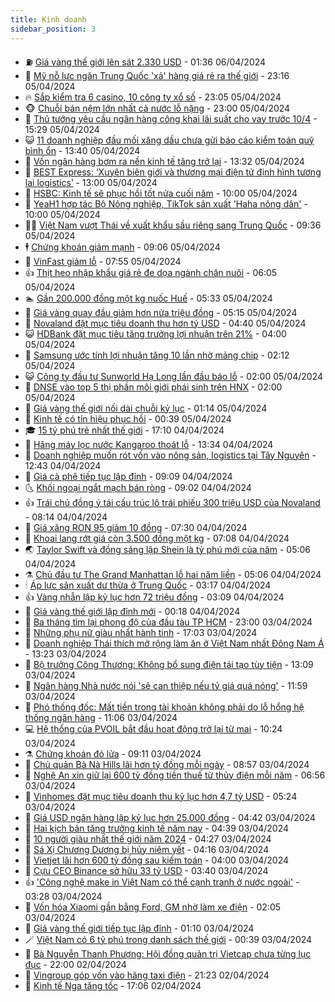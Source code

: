 ```yaml
---
title: Kinh doanh
sidebar_position: 3
---
```


<!-- vnexpress-kinh-doanh:START -->
- ⛽️ [Giá vàng thế giới lên sát 2.330 USD](https://vnexpress.net/gia-vang-the-gioi-len-sat-2-330-usd-4731115.html) - 01:36 06/04/2024
- 🐲 [Mỹ nỗ lực ngăn Trung Quốc &#39;xả&#39; hàng giá rẻ ra thế giới](https://vnexpress.net/my-no-luc-ngan-trung-quoc-xa-hang-gia-re-ra-the-gioi-4730920.html) - 23:16 05/04/2024
- 🔥 [Sắp kiểm tra 6 casino, 10 công ty xổ số](https://vnexpress.net/sap-kiem-tra-6-casino-10-cong-ty-xo-so-4731093.html) - 23:05 05/04/2024
- 🐵 [Chuỗi bán nệm lớn nhất cả nước lỗ nặng](https://vnexpress.net/chuoi-ban-nem-lon-nhat-ca-nuoc-lo-nang-4731083.html) - 23:00 05/04/2024
- 🦅 [Thủ tướng yêu cầu ngân hàng công khai lãi suất cho vay trước 10/4](https://vnexpress.net/ngan-hang-cong-khai-lai-suat-cho-vay-4731081.html) - 15:29 05/04/2024
- 😺 [11 doanh nghiệp đầu mối xăng dầu chưa gửi báo cáo kiểm toán quỹ bình ổn](https://vnexpress.net/quy-binh-on-gia-xang-dau-4731063.html) - 13:40 05/04/2024
- 🤩 [Vốn ngân hàng bơm ra nền kinh tế tăng trở lại](https://vnexpress.net/von-ngan-hang-bom-ra-nen-kinh-te-tang-tro-lai-4731059.html) - 13:32 05/04/2024
- 🌮 [BEST Express: ‘Xuyên biên giới và thương mại điện tử định hình tương lai logistics’](https://vnexpress.net/best-express-xuyen-bien-gioi-va-thuong-mai-dien-tu-dinh-hinh-tuong-lai-logistics-4730922.html) - 13:00 05/04/2024
- 🧰 [HSBC: Kinh tế sẽ phục hồi tốt nửa cuối năm](https://vnexpress.net/hsbc-kinh-te-se-phuc-hoi-tot-nua-cuoi-nam-4730928.html) - 10:00 05/04/2024
- 🤔 [YeaH1 hợp tác Bộ Nông nghiệp, TikTok sản xuất &#39;Haha nông dân&#39;](https://vnexpress.net/yeah1-hop-tac-bo-nong-nghiep-tiktok-san-xuat-haha-nong-dan-4731017.html) - 10:00 05/04/2024
- 🧑‍💻 [Việt Nam vượt Thái về xuất khẩu sầu riêng sang Trung Quốc](https://vnexpress.net/viet-nam-vuot-thai-ve-xuat-khau-sau-rieng-sang-trung-quoc-4730986.html) - 09:36 05/04/2024
- 🕴 [Chứng khoán giảm mạnh](https://vnexpress.net/chung-khoan-giam-manh-4730988.html) - 09:06 05/04/2024
- 🦩 [VinFast giảm lỗ](https://vnexpress.net/vinfast-giam-lo-4730946.html) - 07:55 05/04/2024
- 👍 [Thịt heo nhập khẩu giá rẻ đe dọa ngành chăn nuôi](https://vnexpress.net/thit-heo-nhap-khau-gia-re-de-doa-nganh-chan-nuoi-4730833.html) - 06:05 05/04/2024
- 🏊 [Gần 200.000 đồng một kg nuốc Huế](https://vnexpress.net/gan-200-000-dong-mot-kg-nuoc-hue-4730089.html) - 05:33 05/04/2024
- 🤡 [Giá vàng quay đầu giảm hơn nửa triệu đồng](https://vnexpress.net/gia-vang-quay-dau-giam-manh-4730881.html) - 05:15 05/04/2024
- 👀 [Novaland đặt mục tiêu doanh thu hơn tỷ USD](https://vnexpress.net/novaland-dat-muc-tieu-doanh-thu-hon-ty-usd-4730838.html) - 04:40 05/04/2024
- 😺 [HDBank đặt mục tiêu tăng trưởng lợi nhuận trên 21%](https://vnexpress.net/hdbank-dat-muc-tieu-tang-truong-loi-nhuan-tren-21-4730790.html) - 04:00 05/04/2024
- 🦣 [Samsung ước tính lợi nhuận tăng 10 lần nhờ mảng chip](https://vnexpress.net/samsung-uoc-tinh-loi-nhuan-tang-10-lan-nho-mang-chip-4730734.html) - 02:12 05/04/2024
- 😺 [Công ty đầu tư Sunworld Hạ Long lần đầu báo lỗ](https://vnexpress.net/cong-ty-dau-tu-sunworld-ha-long-lan-dau-bao-lo-4730687.html) - 02:00 05/04/2024
- 💼 [DNSE vào top 5 thị phần môi giới phái sinh trên HNX](https://vnexpress.net/dnse-vao-top-5-thi-phan-moi-gioi-phai-sinh-tren-hnx-4730684.html) - 02:00 05/04/2024
- 🤗 [Giá vàng thế giới nối dài chuỗi kỷ lục](https://vnexpress.net/gia-vang-the-gioi-noi-dai-chuoi-ky-luc-4730735.html) - 01:14 05/04/2024
- 👀 [Kinh tế có tín hiệu phục hồi](https://vnexpress.net/kinh-te-co-tin-hieu-phuc-hoi-4730601.html) - 00:39 05/04/2024
- 🎓 [15 tỷ phú trẻ nhất thế giới](https://vnexpress.net/15-ty-phu-tre-nhat-the-gioi-4730256.html) - 17:10 04/04/2024
- 🗽 [Hãng máy lọc nước Kangaroo thoát lỗ](https://vnexpress.net/hang-may-loc-nuoc-kangaroo-thoat-lo-4730673.html) - 13:34 04/04/2024
- 🚀 [Doanh nghiệp muốn rót vốn vào nông sản, logistics tại Tây Nguyên](https://vnexpress.net/doanh-nghiep-muon-rot-von-vao-nong-san-logistics-tai-tay-nguyen-4730649.html) - 12:43 04/04/2024
- 🤗 [Giá cà phê tiếp tục lập đỉnh](https://vnexpress.net/gia-ca-phe-tiep-tuc-lap-dinh-4730536.html) - 09:09 04/04/2024
- 🌜 [Khối ngoại ngắt mạch bán ròng](https://vnexpress.net/khoi-ngoai-ngat-mach-ban-rong-4730579.html) - 09:02 04/04/2024
- 👍 [Trái chủ đồng ý tái cấu trúc lô trái phiếu 300 triệu USD của Novaland](https://vnexpress.net/trai-chu-dong-y-tai-cau-truc-lo-trai-phieu-300-trieu-usd-cua-novaland-4730479.html) - 08:14 04/04/2024
- 🤖 [Giá xăng RON 95 giảm 10 đồng](https://vnexpress.net/gia-xang-moi-nhat-hom-nay-4-4-4730520.html) - 07:30 04/04/2024
- 🫣 [Khoai lang rớt giá còn 3.500 đồng một kg](https://vnexpress.net/khoai-lang-rot-gia-con-3-500-dong-mot-kg-4730438.html) - 07:08 04/04/2024
- 🌏 [Taylor Swift và đồng sáng lập Shein là tỷ phú mới của năm](https://vnexpress.net/taylor-swift-va-dong-sang-lap-shein-la-ty-phu-moi-cua-nam-4730374.html) - 05:06 04/04/2024
- ⚗️ [Chủ đầu tư The Grand Manhattan lỗ hai năm liền](https://vnexpress.net/chu-dau-tu-the-grand-manhattan-lo-hai-nam-lien-4730429.html) - 05:06 04/04/2024
- 🕯 [Áp lực sản xuất dư thừa ở Trung Quốc](https://vnexpress.net/ap-luc-san-xuat-du-thua-o-trung-quoc-4729641.html) - 03:17 04/04/2024
- 👍 [Vàng nhẫn lập kỷ lục hơn 72 triệu đồng](https://vnexpress.net/vang-nhan-pha-dinh-72-trieu-dong-4730364.html) - 03:09 04/04/2024
- 🤠 [Giá vàng thế giới lập đỉnh mới](https://vnexpress.net/gia-vang-the-gioi-lap-dinh-moi-4730272.html) - 00:18 04/04/2024
- 🌊 [Ba tháng tìm lại phong độ của đầu tàu TP HCM](https://vnexpress.net/ba-thang-tim-lai-phong-do-cua-dau-tau-tp-hcm-4729927.html) - 23:00 03/04/2024
- 🌈 [Những phụ nữ giàu nhất hành tinh](https://vnexpress.net/nhung-phu-nu-giau-nhat-hanh-tinh-4730159.html) - 17:03 03/04/2024
- 🥳 [Doanh nghiệp Thái thích mở rộng làm ăn ở Việt Nam nhất Đông Nam Á](https://vnexpress.net/doanh-nghiep-thai-thich-mo-rong-lam-an-o-viet-nam-nhat-dong-nam-a-4730167.html) - 13:23 03/04/2024
- 🐻 [Bộ trưởng Công Thương: Không bổ sung điện tái tạo tùy tiện](https://vnexpress.net/bo-truong-cong-thuong-khong-bo-sung-dien-tai-tao-tuy-tien-4730222.html) - 13:09 03/04/2024
- 💫 [Ngân hàng Nhà nước nói &#39;sẽ can thiệp nếu tỷ giá quá nóng&#39;](https://vnexpress.net/ngan-hang-nha-nuoc-noi-se-can-thiep-neu-ty-gia-qua-nong-4730206.html) - 11:59 03/04/2024
- 🤩 [Phó thống đốc: Mất tiền trong tài khoản không phải do lỗ hổng hệ thống ngân hàng](https://vnexpress.net/pho-thong-doc-mat-tien-trong-tai-khoan-khong-phai-do-lo-hong-he-thong-ngan-hang-4730163.html) - 11:06 03/04/2024
- 💻 [Hệ thống của PVOIL bắt đầu hoạt động trở lại từ mai](https://vnexpress.net/he-thong-cua-pvoil-bat-dau-hoat-dong-tro-lai-tu-mai-4730176.html) - 10:24 03/04/2024
- ⚗️ [Chứng khoán đỏ lửa](https://vnexpress.net/chung-khoan-do-lua-4730130.html) - 09:11 03/04/2024
- 🌈 [Chủ quản Bà Nà Hills lãi hơn tỷ đồng mỗi ngày](https://vnexpress.net/chu-quan-ba-na-hills-lai-hon-ty-dong-moi-ngay-4730100.html) - 08:57 03/04/2024
- 🌝 [Nghệ An xin giữ lại 600 tỷ đồng tiền thuế từ thủy điện mỗi năm](https://vnexpress.net/nghe-an-xin-giu-lai-600-ty-dong-tien-thue-tu-thuy-dien-moi-nam-4729903.html) - 06:56 03/04/2024
- 🥸 [Vinhomes đặt mục tiêu doanh thu kỷ lục hơn 4,7 tỷ USD](https://vnexpress.net/vinhomes-dat-muc-tieu-doanh-thu-ky-luc-hon-4-7-ty-usd-4729943.html) - 05:24 03/04/2024
- 🦆 [Giá USD ngân hàng lập kỷ lục hơn 25.000 đồng](https://vnexpress.net/gia-usd-ngan-hang-len-ky-luc-4729940.html) - 04:42 03/04/2024
- 🌋 [Hai kịch bản tăng trưởng kinh tế năm nay](https://vnexpress.net/hai-kich-ban-tang-truong-kinh-te-nam-nay-4729934.html) - 04:39 03/04/2024
- 🦍 [10 người giàu nhất thế giới năm 2024](https://vnexpress.net/10-nguoi-giau-nhat-the-gioi-nam-2024-4729830.html) - 04:27 03/04/2024
- 🤔 [Sá Xị Chương Dương bị hủy niêm yết](https://vnexpress.net/sa-xi-chuong-duong-bi-huy-niem-yet-4729955.html) - 04:16 03/04/2024
- 🧰 [Vietjet lãi hơn 600 tỷ đồng sau kiểm toán](https://vnexpress.net/vietjet-lai-hon-600-ty-dong-sau-kiem-toan-4729713.html) - 04:00 03/04/2024
- 🌝 [Cựu CEO Binance sở hữu 33 tỷ USD](https://vnexpress.net/cuu-ceo-binance-so-huu-33-ty-usd-4729917.html) - 03:40 03/04/2024
- 👍 [&#39;Công nghệ make in Việt Nam có thể cạnh tranh ở nước ngoài&#39;](https://vnexpress.net/cong-nghe-make-in-viet-nam-co-the-canh-tranh-o-nuoc-ngoai-4729892.html) - 03:28 03/04/2024
- 🗽 [Vốn hóa Xiaomi gần bằng Ford, GM nhờ làm xe điện](https://vnexpress.net/von-hoa-xiaomi-gan-bang-ford-gm-nho-lam-xe-dien-4729840.html) - 02:05 03/04/2024
- 🐎 [Giá vàng thế giới tiếp tục lập đỉnh](https://vnexpress.net/gia-vang-the-gioi-tiep-tuc-lap-dinh-4729804.html) - 01:10 03/04/2024
- 🪄 [Việt Nam có 6 tỷ phú trong danh sách thế giới](https://vnexpress.net/viet-nam-co-6-ty-phu-trong-danh-sach-the-gioi-4729801.html) - 00:39 03/04/2024
- 🎊 [Bà Nguyễn Thanh Phượng: Hội đồng quản trị Vietcap chưa từng lục đục](https://vnexpress.net/ba-nguyen-thanh-phuong-hoi-dong-quan-tri-vietcap-chua-tung-luc-duc-4729777.html) - 22:00 02/04/2024
- 🗽 [Vingroup góp vốn vào hãng taxi điện](https://vnexpress.net/vingroup-gop-von-vao-hang-taxi-dien-4729778.html) - 21:23 02/04/2024
- 🦩 [Kinh tế Nga tăng tốc](https://vnexpress.net/kinh-te-nga-tang-toc-4729688.html) - 17:06 02/04/2024<!-- vnexpress-kinh-doanh:END -->
